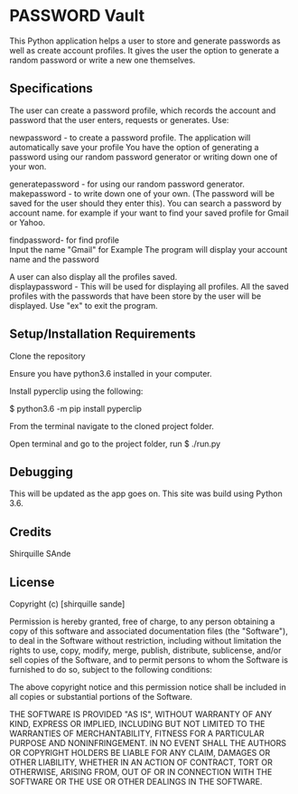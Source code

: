 # PASSWORD Vault

This Python application helps a user to store and generate passwords as well as create account profiles. It gives the user the option to generate a random password or write a new one themselves.                        
            
## Specifications
The user can create a password profile, which records the account and password that the user enters, requests or generates. Use:      

newpassword - to create a password profile. The application will automatically save your profile
You have the option of generating a password using our random password generator or writing down one of your won.

generatepassword - for using our random password generator.          
makepassword - to write down one of your own. (The password will be saved for the user should they enter this).
You can search a password by account name. for example if your want to find your saved profile for Gmail or Yahoo.        

findpassword- for find profile               
Input the name "Gmail" for Example
The program will display your account name and the password
     
A user can also display all the profiles saved.      
displaypassword - This will be used for displaying all profiles. 
All the saved profiles with the passwords that have been store by the user will be displayed.
Use "ex" to exit the program.     

## Setup/Installation Requirements           
Clone the repository      
                  
Ensure you have python3.6 installed in your computer.              
             
Install pyperclip using the following:   
      
$ python3.6 -m pip install pyperclip     

From the terminal navigate to the cloned project folder.          

Open terminal and go to the project folder, run $ ./run.py

## Debugging
This will be updated as the app goes on. 
This site was build using Python 3.6.                          
 
## Credits
Shirquille SAnde

## License

Copyright (c) [shirquille sande]

Permission is hereby granted, free of charge, to any person obtaining a copy of this software and associated documentation files (the "Software"), to deal in the Software without restriction, including without limitation the rights to use, copy, modify, merge, publish, distribute, sublicense, and/or sell copies of the Software, and to permit persons to whom the Software is furnished to do so, subject to the following conditions:

The above copyright notice and this permission notice shall be included in all copies or substantial portions of the Software.

THE SOFTWARE IS PROVIDED "AS IS", WITHOUT WARRANTY OF ANY KIND, EXPRESS OR IMPLIED, INCLUDING BUT NOT LIMITED TO THE WARRANTIES OF MERCHANTABILITY, FITNESS FOR A PARTICULAR PURPOSE AND NONINFRINGEMENT. IN NO EVENT SHALL THE AUTHORS OR COPYRIGHT HOLDERS BE LIABLE FOR ANY CLAIM, DAMAGES OR OTHER LIABILITY, WHETHER IN AN ACTION OF CONTRACT, TORT OR OTHERWISE, ARISING FROM, OUT OF OR IN CONNECTION WITH THE SOFTWARE OR THE USE OR OTHER DEALINGS IN THE SOFTWARE.
